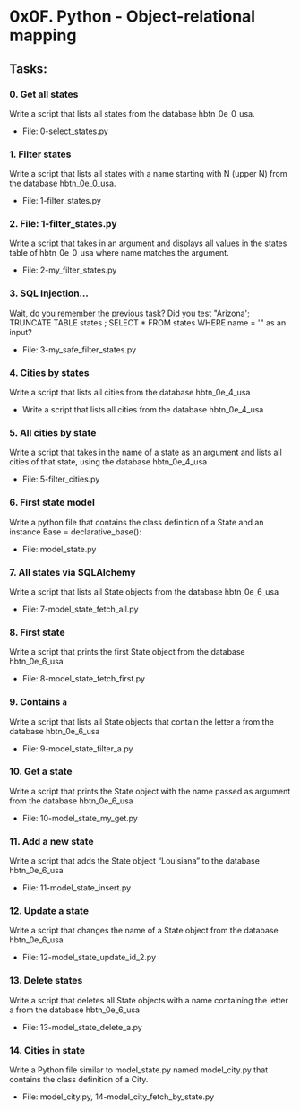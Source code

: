# 0x0F. Python - Object-relational mapping

## Tasks:

### 0. Get all states
Write a script that lists all states from the database hbtn_0e_0_usa.
* File: 0-select_states.py

### 1. Filter states
Write a script that lists all states with a name starting with N (upper N) from the database hbtn_0e_0_usa.
* File: 1-filter_states.py

### 2. File: 1-filter_states.py
Write a script that takes in an argument and displays all values in the states table of hbtn_0e_0_usa where name matches the argument.
* File: 2-my_filter_states.py

### 3. SQL Injection...
Wait, do you remember the previous task? Did you test "Arizona'; TRUNCATE TABLE states ; SELECT * FROM states WHERE name = '" as an input?
* File: 3-my_safe_filter_states.py

### 4. Cities by states
Write a script that lists all cities from the database hbtn_0e_4_usa
* Write a script that lists all cities from the database hbtn_0e_4_usa

### 5. All cities by state
Write a script that takes in the name of a state as an argument and lists all cities of that state, using the database hbtn_0e_4_usa
* File: 5-filter_cities.py

### 6. First state model
Write a python file that contains the class definition of a State and an instance Base = declarative_base():
* File: model_state.py

### 7. All states via SQLAlchemy
Write a script that lists all State objects from the database hbtn_0e_6_usa
* File: 7-model_state_fetch_all.py

### 8. First state
Write a script that prints the first State object from the database hbtn_0e_6_usa
* File: 8-model_state_fetch_first.py

### 9. Contains `a`
Write a script that lists all State objects that contain the letter a from the database hbtn_0e_6_usa
* File: 9-model_state_filter_a.py

### 10. Get a state
Write a script that prints the State object with the name passed as argument from the database hbtn_0e_6_usa
* File: 10-model_state_my_get.py

### 11. Add a new state
Write a script that adds the State object “Louisiana” to the database hbtn_0e_6_usa
* File: 11-model_state_insert.py

### 12. Update a state
Write a script that changes the name of a State object from the database hbtn_0e_6_usa
* File: 12-model_state_update_id_2.py

### 13. Delete states
Write a script that deletes all State objects with a name containing the letter a from the database hbtn_0e_6_usa
* File: 13-model_state_delete_a.py

### 14. Cities in state
Write a Python file similar to model_state.py named model_city.py that contains the class definition of a City.
* File: model_city.py, 14-model_city_fetch_by_state.py
